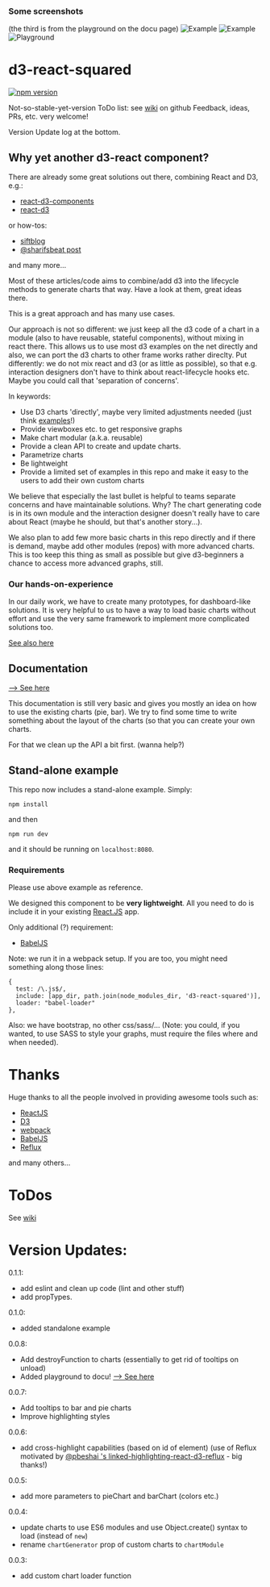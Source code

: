 ### Some screenshots
(the third is from the playground on the docu page)
![Example](https://github.com/bgrsquared/d3-react-squared/blob/master/img/explPieBar.png)
![Example](https://github.com/bgrsquared/d3-react-squared/blob/master/img/explPieBar2.png)
![Playground](https://github.com/bgrsquared/d3-react-squared/blob/master/img/explPlayground.png)

# d3-react-squared
[![npm version](https://badge.fury.io/js/d3-react-squared.png)](http://badge.fury.io/js/d3-react-squared)

Not-so-stable-yet-version
ToDo list: 
see [wiki](https://github.com/bgrsquared/d3-react-squared/wiki) on github
Feedback, ideas, PRs, etc. very welcome!

Version Update log at the bottom.

## Why yet another d3-react component?
There are already some great solutions out there, combining React and D3, e.g.:
- [react-d3-components](https://github.com/codesuki/react-d3-components)
- [react-d3](https://github.com/esbullington/react-d3)

or how-tos:
- [siftblog](http://blog.siftscience.com/blog/2015/4/6/d-threeact-how-sift-science-made-d3-react-besties)
- [@sharifsbeat post](http://busypeoples.github.io/post/d3-with-react-js/)

and many more...

Most of these articles/code aims to combine/add d3 into the lifecycle methods to
generate charts that way. Have a look at them, great ideas there.

This is a great approach and has many use cases.

Our approach is not so different: we just keep all the d3 code of a chart in a module 
(also to have reusable, stateful components), 
without mixing in react there. This allows us to use most d3 examples on the net directly
and also, we can port the d3 charts to other frame works rather direclty. Put differently:
we do not mix react and d3 (or as little as possible), so that e.g. interaction designers don't
have to think about react-lifecycle hooks etc. Maybe you could call that 'separation of concerns'.

In keywords:
- Use D3 charts 'directly', maybe very limited adjustments needed (just think [examples](https://github.com/mbostock/d3/wiki/Gallery)!)
- Provide viewboxes etc. to get responsive graphs
- Make chart modular (a.k.a. reusable)
- Provide a clean API to create and update charts.
- Parametrize charts
- Be lightweight
- Provide a limited set of examples in this repo and make it easy to the users to add their own custom charts

We believe that especially the last bullet is helpful to teams separate concerns and have maintainable solutions.
Why? The chart generating code is in its own module and the interaction designer doesn't really have to care about React (maybe he should, but that's another story...).

We also plan to add few more basic charts in this repo directly and if there is demand, maybe add other modules (repos) with more advanced charts. 
This is too keep this thing as small as possible but give d3-beginners a chance to access more advanced graphs, still.

### Our hands-on-experience
In our daily work, we have to create many prototypes, for dashboard-like solutions. 
It is very helpful to us to have a way to load basic charts without effort and use the very same framework to implement more complicated solutions too.

[See also here](http://bgrsquared.com/#dr2)


## Documentation
[--> See here](http://bgrsquared.com/#dr2)

This documentation is still very basic and gives you mostly an idea on how to use the
existing charts (pie, bar). We try to find some time to write something about 
the layout of the charts (so that you can create your own charts.

For that we clean up the API a bit first. (wanna help?)

## Stand-alone example
This repo now includes a stand-alone example. Simply:

```
npm install
```

and then 

```
npm run dev
```

and it should be running on `localhost:8080`.

### Requirements
Please use above example as reference.

We designed this component to be **very lightweight**. 
All you need to do is include it in your existing [React.JS](https://facebook.github.io/react/) app.

Only additional (?) requirement:
* [BabelJS](https://babeljs.io)

Note: we run it in a webpack setup. If you are too, you might need something along those lines:
```
{
  test: /\.js$/,
  include: [app_dir, path.join(node_modules_dir, 'd3-react-squared')],
  loader: "babel-loader"
},
```
Also: we have bootstrap, no other css/sass/...
(Note: you could, if you wanted, to use SASS to style your graphs, must require the files where and when needed).
 
# Thanks
Huge thanks to all the people involved in providing awesome tools such as:
* [ReactJS](https://facebook.github.io/react/)
* [D3](http://d3js.org)
* [webpack](http://webpack.github.io)
* [BabelJS](https://babeljs.io)
* [Reflux](https://github.com/spoike/refluxjs)

and many others...

# ToDos
See [wiki](https://github.com/bgrsquared/d3-react-squared/wiki)


# Version Updates:
0.1.1:
- add eslint and clean up code (lint and other stuff)
- add propTypes.

0.1.0: 
- added standalone example

0.0.8:
- Add destroyFunction to charts (essentially to get rid of tooltips on unload)
- Added playground to docu! [--> See here](http://bgrsquared.com/#dr2)

0.0.7:
- Add tooltips to bar and pie charts
- Improve highlighting styles

0.0.6: 
- add cross-highlight capabilities (based on id of element)
(use of Reflux motivated by [@pbeshai 's linked-highlighting-react-d3-reflux](https://github.com/pbeshai/linked-highlighting-react-d3-reflux)  -
big thanks!)

0.0.5:
- add more parameters to pieChart and barChart (colors etc.)

0.0.4: 
- update charts to use ES6 modules and use Object.create() syntax to load (instead of `new`)
- rename `chartGenerator` prop of custom charts to `chartModule`

0.0.3: 
- add custom chart loader function



